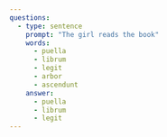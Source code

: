 ```yaml
---
questions:
  - type: sentence
    prompt: "The girl reads the book"
    words:
      - puella
      - librum
      - legit
      - arbor
      - ascendunt
    answer:
      - puella
      - librum
      - legit
---
```

